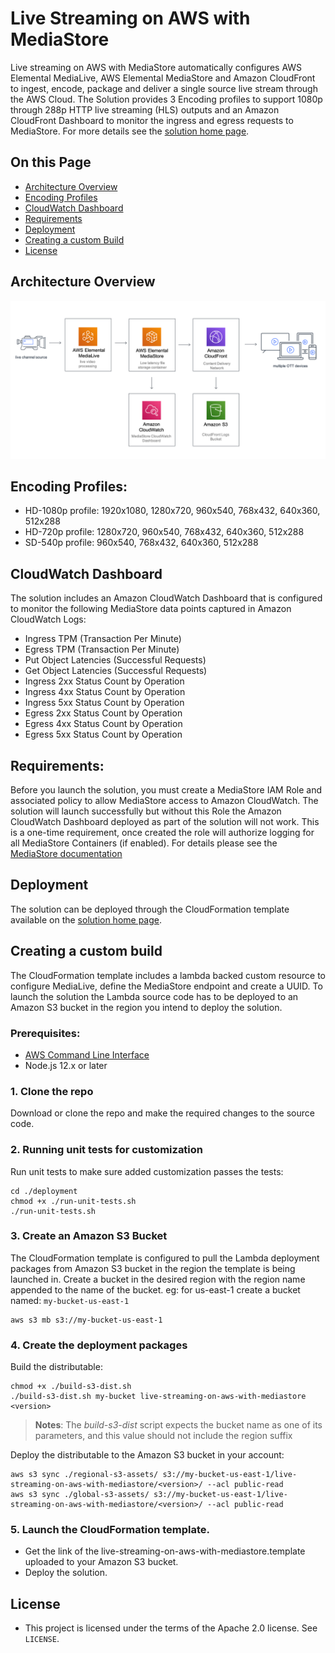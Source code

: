 # Live Streaming on AWS with MediaStore

Live streaming on AWS with MediaStore automatically configures AWS Elemental MediaLive, AWS Elemental MediaStore and Amazon CloudFront to ingest, encode, package and deliver a single source live stream through the AWS Cloud. The Solution provides 3 Encoding profiles to support 1080p through 288p HTTP live streaming (HLS) outputs and an Amazon CloudFront Dashboard to monitor the ingress and egress requests to MediaStore. For more details see the [solution home page](https://aws.amazon.com/solutions/live-streaming-on-aws/). 

## On this Page
- [Architecture Overview](#architecture-overview)
- [Encoding Profiles](#encoding-profiles)
- [CloudWatch Dashboard](#cloudwatch-dashboard)
- [Requirements](#requirements)
- [Deployment](#deployment)
- [Creating a custom Build](#creating-a-custom-build)
- [License](#license)

## Architecture Overview
![Architecture](architecture.png)

## Encoding Profiles:

* HD-1080p profile: 1920x1080, 1280x720, 960x540, 768x432, 640x360, 512x288
* HD-720p profile: 1280x720, 960x540, 768x432, 640x360, 512x288
* SD-540p profile:  960x540, 768x432, 640x360, 512x288

## CloudWatch Dashboard
The solution includes an Amazon CloudWatch Dashboard that is configured to monitor the following MediaStore data points captured in Amazon CloudWatch Logs:

* Ingress TPM (Transaction Per Minute)
* Egress TPM (Transaction Per Minute)
* Put Object Latencies (Successful Requests)
* Get Object Latencies (Successful Requests)
* Ingress 2xx Status Count by Operation
* Ingress 4xx Status Count by Operation
* Ingress 5xx Status Count by Operation
* Egress 2xx Status Count by Operation
* Egress 4xx Status Count by Operation
* Egress 5xx Status Count by Operation



## Requirements:
Before you launch the solution, you must create a MediaStore IAM Role and associated policy to allow MediaStore access to Amazon CloudWatch. The solution will launch successfully but without this Role the Amazon CloudWatch Dashboard deployed as part of the solution will not work. This is a one-time requirement, once created the role will authorize logging for all MediaStore Containers (if enabled). For details please see the [MediaStore documentation](https://docs.aws.amazon.com/mediastore/latest/ug/incident-response.html)

## Deployment
The solution can be deployed through the CloudFormation template available on the [solution home page](https://aws.amazon.com/solutions/live-streaming-on-aws/). 

## Creating a custom build
The CloudFormation template includes a lambda backed custom resource to configure MediaLive, define the MediaStore endpoint and create a UUID. To launch the solution the Lambda source code has to be deployed to an Amazon S3 bucket in the region you intend to deploy the solution. 

### Prerequisites:
* [AWS Command Line Interface](https://aws.amazon.com/cli/)
* Node.js 12.x or later

### 1. Clone the repo
Download or clone the repo and make the required changes to the source code.

### 2. Running unit tests for customization
Run unit tests to make sure added customization passes the tests:
```
cd ./deployment
chmod +x ./run-unit-tests.sh
./run-unit-tests.sh
```

### 3. Create an Amazon S3 Bucket
The CloudFormation template is configured to pull the Lambda deployment packages from Amazon S3 bucket in the region the template is being launched in. Create a bucket in the desired region with the region name appended to the name of the bucket. eg: for us-east-1 create a bucket named: `my-bucket-us-east-1`
```
aws s3 mb s3://my-bucket-us-east-1
```

### 4. Create the deployment packages
Build the distributable:
```
chmod +x ./build-s3-dist.sh
./build-s3-dist.sh my-bucket live-streaming-on-aws-with-mediastore <version>
```

> **Notes**: The _build-s3-dist_ script expects the bucket name as one of its parameters, and this value should not include the region suffix

Deploy the distributable to the Amazon S3 bucket in your account:
```
aws s3 sync ./regional-s3-assets/ s3://my-bucket-us-east-1/live-streaming-on-aws-with-mediastore/<version>/ --acl public-read
aws s3 sync ./global-s3-assets/ s3://my-bucket-us-east-1/live-streaming-on-aws-with-mediastore/<version>/ --acl public-read
```

### 5. Launch the CloudFormation template.
* Get the link of the live-streaming-on-aws-with-mediastore.template uploaded to your Amazon S3 bucket.
* Deploy the solution.

## License

* This project is licensed under the terms of the Apache 2.0 license. See `LICENSE`.



